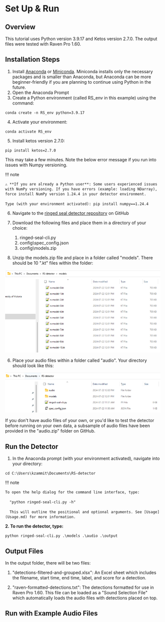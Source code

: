 # Set Up & Run

## Overview 

This tutorial uses Python version 3.9.17 and Ketos version 2.7.0. The output files were tested with Raven Pro 1.60.

## Installation Steps 

1. Install [Anaconda](https://docs.anaconda.com/anaconda/install/windows/) or [Miniconda](https://docs.anaconda.com/miniconda/). Miniconda installs only the necessary packages and is smaller than Anaconda, but Anaconda can be more beginner-friendly if you are planning to continue using Python in the future.
2. Open the Anaconda Prompt
3. Create a Python environment (called RS_env in this example) using the command: 

```commandline
conda create -n RS_env python=3.9.17
```

4. Activate your environment: 

```commandline
conda activate RS_env
```

5. Install ketos version 2.7.0: 

```commandline
pip install ketos=2.7.0
```

This may take a few minutes. Note the below error message if you run into issues with Numpy versioning.

!!! note

    ⚠️ **If you are already a Python user**: Some users experienced issues with NumPy versioning. If you have errors (example: loading NDarray), force install NumPy version 1.24.4 in your detector environment.
    
    Type (with your environment activated): pip install numpy==1.24.4

6. Navigate to the [ringed seal detector repository](https://github.com/karlzam/ringed-seal-detector/tree/main) on GitHub

7. Download the following files and place them in a directory of your choice: 
    1. ringed-seal-cli.py
    2. config\spec_config.json
   3. config\models.zip

5. Unzip the models.zip file and place in a folder called "models". There should be 10 ".kt" files within the folder:

![dir](tutorial-3.png)

6. Place your audio files within a folder called "audio". Your directory should look like this: 

![dir](tutorial-1.png)

If you don't have audio files of your own, or you'd like to test the detector before running on your own data, a subsample of audio files have been provided in the "audio.zip" folder on GitHub. 

## Run the Detector

1. In the Anaconda prompt (with your environment activated), navigate into your directory:

```commandline
cd C:\Users\kzammit\Documents\RS-detector
```

!!! note

    To open the help dialog for the command line interface, type: 
   
      "python ringed-seal-cli.py -h"

      This will outline the positional and optional arguments. See [Usage](Usage.md) for more information.


**2. To run the detector, type:** 

```commandline
python ringed-seal-cli.py .\models .\audio .\output
```

## Output Files

In the output folder, there will be two files: 

1. "detections-filtered-and-grouped.xlsx": An Excel sheet which includes the filename, start time, end time, label, and score for a detection.

2. "raven-formatted-detections.txt": The detections formatted for use in Raven Pro 1.60. This file can be loaded as a "Sound Selection File" which automatically loads the audio files with detections placed on top. 

## Run with Example Audio Files



